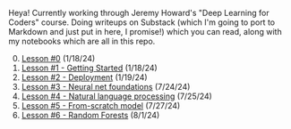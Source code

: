 Heya! Currently working through Jeremy Howard's "Deep Learning for Coders" course. Doing writeups on Substack (which I'm going to port to Markdown and just put in here, I promise!) which you can read, along with my notebooks which are all in this repo.

0. [Lesson #0](https://lucasgelfond.substack.com/p/fastai-post-0) (1/18/24)
1. [Lesson #1 - Getting Started](https://lucasgelfond.substack.com/p/fastai-lesson-1) (1/18/24)
2. [Lesson #2 - Deployment](https://lucasgelfond.substack.com/p/fastai-lesson-2-deployment) (1/19/24)
3. [Lesson #3 - Neural net foundations](https://lucasgelfond.substack.com/p/fastai-lesson-3-neural-net-foundations) (7/24/24)
4. [Lesson #4 - Natural language processing](https://lucasgelfond.substack.com/p/fastai-lesson-4-natural-language) (7/25/24)
5. [Lesson #5 - From-scratch model](https://lucasgelfond.substack.com/p/fastai-lesson-5-from-scratch-model) (7/27/24)
6. [Lesson #6 - Random Forests](https://lucasgelfond.substack.com/p/fastai-lesson-6-random-forests) (8/1/24)
